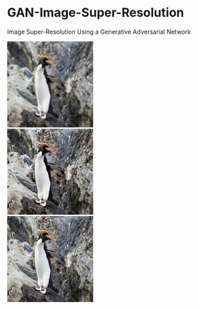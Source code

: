 # GAN-Image-Super-Resolution
Image Super-Resolution Using a Generative Adversarial Network

<div class="row">
  <div class="column">
    <img src="samples/results/inp_LR.png" alt="low resolution image" width="200">
  </div>
  <div class="column">
    <img src="samples/results/predict_HR.png" alt="predicted high resolution image" width="200">
  </div>
  
  <div class="column">
    <img src="samples/results/ref_HR.png" alt="high resolution image" width="200">
  </div>
</div>

